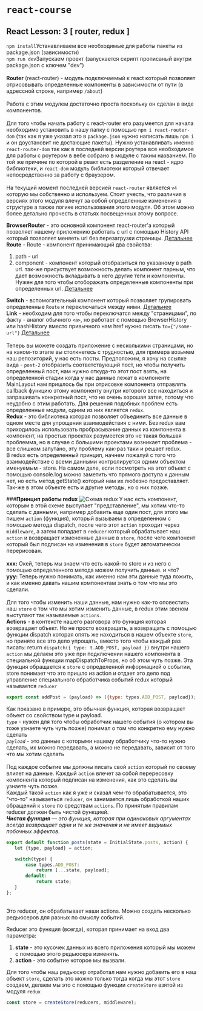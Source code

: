 # `react-course`
## React Lesson: 3 [ router, redux ]

`npm install`Устанавливаем все необходимые для работы пакеты из package.json (зависимости) <br/>
`npm run dev`Запускаем проект (запускается скрипт прописаный внутри package.json с ключем "dev")
<br/><br/>
**Router** (react-router) - модуль подключаемый к react который позволяет отрисовывать определенные компоненты в зависимости от пути 
(в адрессной строке, например `/about`)
<br/><br/>
Работа с этим модулем достаточно проста поскольку он сделан в виде компонентов.
<br/><br/>
Для того чтобы начать работу с react-router его разумеется для начала необходимо установить в нашу 
папку с помощью `npm i react-router-dom` (так как я уже указал это в `package.json` 
нужно написать лишь `npm i` и он доустановит не достающие пакеты). Нужно устанавливать именно `react-router-dom` так как в последней 
версии роутера все необходимое для работы с роутером в вебе собрано в модуле с таким названием. По той же причине по которой в реакт есть разделение на react - ядро библиотеки, и `react-dom` модуль библиотеки 
который отвечает непосредственно за работу с браузером.
<br/><br/>
На текущий момент последней версией `react-router` является `v4` которую мы собственно и используем. Стоит учесть, что различия 
в версиях этого модуля влечут за собой определенные изменения в структуре а также логике использования этого модуля. Об этом можно более детально 
прочесть в статьях посвещенных этому вопросе.
<br/>

**BrowserRouter** -  это основной компонент react-router'a который позволяет нашему приложению работать с url с помощью 
History API который позволяет меняеть url без перезагрузки страницы.
[Детальнее](https://github.com/ReactTraining/react-router/blob/master/packages/react-router-dom/docs/api/BrowserRouter.md)
<br/>
**Route** -  Route - компонент принимающий два свойства:
1. path - url
2. component - компонент который отобразиться по указаному в path url.
так-же присуствует возможность делать компонент парным, что дает возможность
вкладывать в него другие теги и компоненты. Нужен для того чтобы отоборажать определенные 
компоненты при определенных url.
[Детальнее](https://github.com/ReactTraining/react-router/blob/master/packages/react-router/docs/api/Route.md)

**Switch** - вспомогательный компонент который позволяет групировать определенные
`Route` и переключаться между ними. 
[Детальнее](https://github.com/ReactTraining/react-router/blob/master/packages/react-router/docs/api/Switch.md)
<br/>
**Link** - необходим для того чтобы переключатся между "страницами", по факту - аналог 
обычного `<a>`, но работает с помощью BrowserHistory или hashHistory вместо привычного нам href нужно 
писать `to={"/some-url"}` 
[Детальнее](https://github.com/ReactTraining/react-router/blob/master/packages/react-router-dom/docs/api/Link.md)
<br/><br/>
Теперь вы можете создать приложение с несколькими страницами, но на каком-то этапе вы столкнетесь с трудностью, для примера возьмем наш репозиторий, у нас есть посты. Предположим, я хочу на ссылке вида - `post-2` отобразить соответствующий пост, но чтобы получить определенный пост, нам нужно откуда-то этот пост взять, на определенной стадии когда у нас данные лежат в компоненте MainLayout нам пришлось бы при отрисовке компонента отправлять callback функцию этому компоненту внутри которого все находиться и запрашивать конкретный пост, что не очень хорошая затея, потому что неудобно с этим работать. Для решения подобных проблем есть определенные модули, одним из них является `redux`.
<br/>
**Redux** - это библиотека которая позволяет объединить все данные в одном месте для упрощения взаимодействия с ними. Без redux вам приходилось использовать пробрасывание данных из компонента в компонент, на простых проектах разумеется это не такая большая проблемма, но в случае с большими проектами возникает проблема - все слишком запутано, эту проблему как-раз таки и решает redux.
<br/>
В redux есть определенный принцип, начнем пожалуй с того что взаимодействие с всеми данными контролируется одним объектом именуемым - store. На самом деле, если посмотреть на этот объект с помощью console.log можно заметить что прямого доступа к данным нет, но есть метод getState() который нам их любезно предоставляет. Так-же в этом объекте есть и другие методы, но о них позже.
<br/>

###**Принцип работы redux**
![Схема redux](https://iamakulov.com/talks/redux-in-real-life/slides/slide17.png)
У нас есть компонент, которым в этой схеме выступает "представление", мы хотим что-то сделать с данными, например добавить еще один пост, для этого мы пишем `action` (функция), который вызываем в определенном с помощью метода dispatch, после чего этот `action` проходит через `middleware`, а затем попадает в `reducer` который обрабатывает наш `action` и возвращает измененные данные в `store`, после чего компонент который был подписан на изменения в `store` будет автоматически перерисован.
<br/><br/>
**xxx:** Окей, теперь мы знаем что есть какой-то store и из него с помощью определенного метода можем получить данные. и что?
<br/>
**yyy:** Теперь нужно понимать, как именно нам эти данные туда ложить, и как именно давать нашим компонентам знать о том что мы это сделали. 
<br/><br/>
Для того чтобы изменить наши данные, нам нужно как-то оповестить наш `store` о том что мы хотим изменить данные, в redux этим звеном выступают так называемые `actions`.
<br/>
**Actions** - в контексте нашего разговора это функция которая возвращает объект. Но не просто возвращать, а возвращать с помощью функции dispatch которая опять же находиться в нашем объекте `store`, но принято все это дело упрощать, вместо того чтобы каждый раз писать: return `dispatch({ type: t.ADD_POST, payload })` внутри нашего `action` мы делаем это уже при подключении нашего компонента в специальной функции mapDispatchToProps, но об этом чуть позже.
Эта функция обращается к `store` с определенной информацией о событии, store понимает что это пришло из action и отдает это дело под управление специального обработчика событий redux который называется `reducer`

```javascript
export const addPost = (payload) => ({type: types.ADD_POST, payload});
```

Как показано в примере, это обычная функция, которая возвращает объект со свойством type и payload.
<br/>
_`type`_ - нужен для того чтобы обработчик нашего события (о котором вы тоже узнаете чуть чуть позже) понимал о том что конкретно ему нужно сделать
<br/>
_`payload`_ - это данные с которыми нашему обработчику что-то нужно сделать, их можно передавать, а можно не передавать, зависит от того что мы хотим сделать
<br/><br/>
Под каждое событие мы должны писать свой `action` который по своему влияет на данные. Каждый `action` влечет за собой перересовку компонента который подписан на изменения, как это сделать вы узнаете чуть позже.
<br/>
Каждый такой `action` как я уже и сказал чем-то обрабатывается, это "что-то" называеться `reducer`, он занимается лишь обработкой наших обращений к `store` по средствам `actions`. 
По принятым правилам reducer должен быть чистой функцией. <br/>
_**Чистая функция** — это функция, которая при одинаковых аргументах всегда возвращает одни и те же значения и не имеет видимых побочных эффектов._
<br/>
```javascript
export default function posts(state = InitialState.posts, action) {
   let {type, payload} = action;

   switch(type) {
       case types.ADD_POST:
           return [...state, payload];
       default:
           return state;
   }
};
```
<br/>
Это reducer, он обрабатывает наши actions. Можно создать несколько редьюсеров для разных по смыслу событий.

Reducer это функция (всегда), которая принимает на вход два параметра:
1. **state** - это кусочек данных из всего приложения который мы можем с помощью этого редьюсера изменять.
2. **action** - это событие которое мы вызвали.

Для того чтобы наш редьюсер отработал нам нужно добавить его в наш объект  `store`, сделать это можно только тогда когда мы этот `store` создаем, делаем мы это с помощью функции `createStore` взятой из модуля `redux`
```javascript
const store = createStore(reducers, middleware);
```



